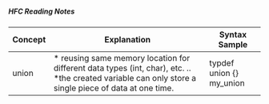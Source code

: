 ##### HFC Reading Notes
| Concept | Explanation | Syntax Sample |
| --- | --- | --- |
| union | * reusing same memory location for different data types (int, char), etc. ..  *the created variable can only store a single piece of data at one time. | typdef union {} my_union| 

